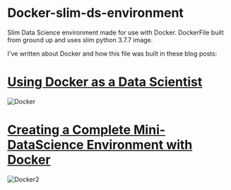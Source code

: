 # Docker-slim-ds-environment
Slim Data Science environment made for use with Docker. DockerFile built from ground up and  uses slim python 3.7.7 image.

I've written about Docker and how this file was built in these blog posts:  
# [Using Docker as a Data Scientist](https://medium.com/analytics-vidhya/using-docker-as-a-data-scientist-8bbb203fb6b7) 
 ![Docker](https://miro.medium.com/max/550/0*FWjOeNPnGenUb4_F)
# [Creating a Complete Mini-DataScience Environment with Docker](https://medium.com/@algakovic/creating-a-complete-mini-data-science-environment-with-docker-924c733c1fa0)
 ![Docker2](https://miro.medium.com/max/770/0*29ma0I2nwC9vBmBN)
